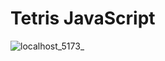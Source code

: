 # Tetris JavaScript

![localhost_5173_](https://github.com/user-attachments/assets/8564e242-39ea-46cc-a996-fbc1a2e8d6bd)
